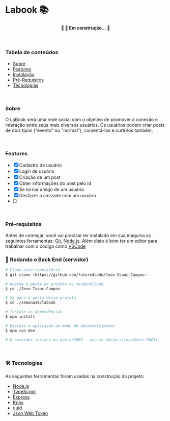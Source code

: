 # Labook 📚
<h4 align="center"> 
	🚧 🚀 Em construção...  🚧
</h4>

<br>

### Tabela de conteúdos
<!--ts-->
   * [Sobre](#Sobre)
   * [Features](#Features)
   * [Instalação](#instalacao)
   * [Pré-Requisitos](#Pré-Requisitos)
   * [Tecnologias](#tecnologias)
<!--te-->

<br>

### Sobre

<p>O LaBook será uma rede social com o objetivo de promover a conexão e interação entre seus mais diversos usuários. Os usuários podem criar posts de dois tipos ("evento" ou "normal"), comentá-los e curti-los também.</p>

<br>

### Features

- [x] Cadastro de usuário
- [x] Login de usuário
- [x] Criação de um post
- [x] Obter informações do post pelo id
- [x] Se tornar amigo de um usuário
- [x] Desfazer a amizade com um usuário
- [ ] 

<br>

### Pré-requisitos

Antes de começar, você vai precisar ter instalado em sua máquina as seguintes ferramentas:
[Git](https://git-scm.com), [Node.js](https://nodejs.org/en/). 
Além disto é bom ter um editor para trabalhar com o código como [VSCode](https://code.visualstudio.com/)

### 🎲 Rodando o Back End (servidor)

```bash
# Clone este repositório
$ git clone <https://github.com/future4code/Jose-Isaac-Campos>

# Acesse a pasta do projeto no terminal/cmd
$ cd ./Jose-Isaac-Campos

# Vá para a pasta desse projeto
$ cd ./semana19/labook

# Instale as dependências
$ npm install

# Execute a aplicação em modo de desenvolvimento
$ npm run dev

# O servidor inciará na porta:3003 - acesse <http://localhost:3003>
```

<br>

### 🛠 Tecnologias

As seguintes ferramentas foram usadas na construção do projeto:

- [Node.js](https://nodejs.org/en/)
- [TypeScript](https://www.typescriptlang.org/)
- [Express](https://github.com/expressjs/express)
- [Knex](http://knexjs.org/)
- [uuid](https://github.com/uuidjs/uuid)
- [Json Web Token](https://github.com/auth0/node-jsonwebtoken)

